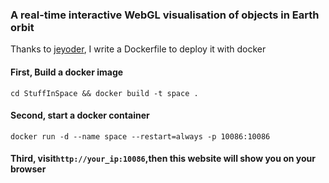 ### A real-time interactive WebGL visualisation of objects in Earth orbit

Thanks to [jeyoder](https://github.com/jeyoder/StuffInSpace), I write a Dockerfile to deploy it with docker


#### First, Build a docker image
```shell
cd StuffInSpace && docker build -t space .
```

#### Second, start a docker container
```shell
docker run -d --name space --restart=always -p 10086:10086
```

#### Third, visit`http://your_ip:10086`,then this website will show you on your browser